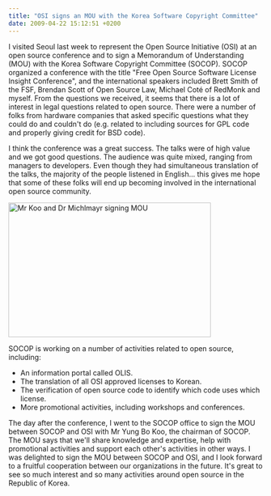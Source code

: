 ```yaml
---
title: "OSI signs an MOU with the Korea Software Copyright Committee"
date: 2009-04-22 15:12:51 +0200
---
```


I visited Seoul last week to represent the Open Source Initiative (OSI) at
an open source conference and to sign a Memorandum of Understanding (MOU)
with the Korea
Software Copyright Committee (SOCOP).  SOCOP organized a conference
with the title "Free Open Source Software License Insight Conference", and
the international speakers included Brett Smith of the FSF, Brendan Scott
of Open Source Law, Michael Coté of RedMonk and myself.  From the questions
we received, it seems that there is a lot of interest in legal questions
related to open source.  There were a number of folks from hardware
companies that asked specific questions what they could do and couldn't do
(e.g. related to including sources for GPL code and properly giving credit
for BSD code).

I think the conference was a great success.  The talks were of high
value and we got good questions.  The audience was quite mixed, ranging
from managers to developers.  Even though they had simultaneous
translation of the talks, the majority of the people listened in
English... this gives me hope that some of these folks will end up
becoming involved in the international open source community.

<img src="http://www.cyrius.com/images/mou-socop-osi.jpg"
 alt="Mr Koo and Dr Michlmayr signing MOU" class="right" width="400" height="266" />

SOCOP is working on a number of activities related to open source,
including:

<ul>
<li>An information portal called OLIS.</li>
<li>The translation of all OSI approved licenses to Korean.</li>
<li>The verification of open source code to identify which code uses which license.</li>
<li>More promotional activities, including workshops and conferences.</li>
</ul>

The day after the conference, I went to the SOCOP office to sign the MOU
between SOCOP and OSI with Mr Yung Bo Koo, the chairman of SOCOP.  The
MOU says that we'll share knowledge and expertise, help with promotional
activities and support each other's activities in other ways.  I was
delighted to sign the MOU between SOCOP and OSI, and I look forward to a
fruitful cooperation between our organizations in the future.  It's
great to see so much interest and so many activities around open source
in the Republic of Korea.

